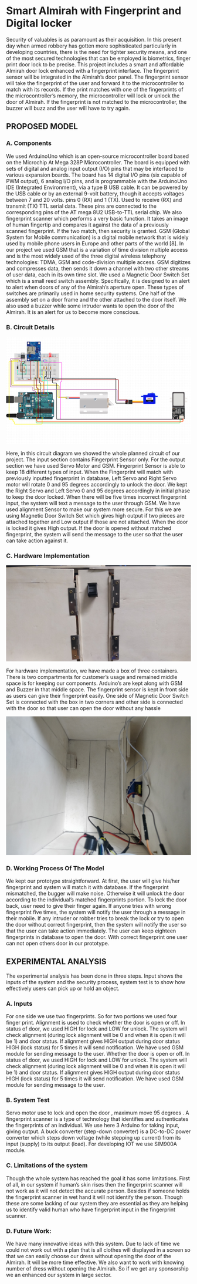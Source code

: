 # Smart Almirah with Fingerprint and Digital locker
Security of valuables is as paramount as their acquisition. In this present day when armed robbery has gotten more sophisticated particularly in developing countries, there is the need for tighter security means, and one of the most secured technologies that can be employed is biometrics, finger print door lock to be precise. This project includes a smart and affordable Almirah door lock enhanced with a fingerprint interface. The fingerprint sensor will be integrated in the Almirah’s door panel. The fingerprint sensor will take the fingerprint of the user and forward it to the microcontroller to match with its records. If the print matches with one of the fingerprints of the microcontroller’s memory, the microcontroller will lock or unlock the door of Almirah. If the fingerprint is not matched to the microcontroller, the buzzer will buzz and the user will have to try again.


## 	PROPOSED MODEL


### A. Components

 We used ArduinoUno which is an open-source microcontroller board based on the Microchip At
Mega 328P Microcontroller. The board is equipped with sets of digital and analog input output (I/O) pins that may be interfaced to various expansion boards. The board has 14 digital I/O pins (six capable of PWM output), 6 analog I/O pins, and is programmable with the ArduinoUno IDE (Integrated Environment), via a type B USB cable. It can be powered by the USB cable or by an external 9-volt battery, though it accepts voltages between 7 and 20 volts. pins 0 (RX) and 1 (TX). Used to receive (RX) and transmit (TX) TTL serial data. These pins are connected to the corresponding pins of the AT mega 8U2 USB-to-TTL serial chip. We also fingerprint scanner which performs a very basic function. It takes an image of human fingertip and compares it against the data of a previously scanned fingerprint. If the two match, then security is granted.
GSM (Global System for Mobile communication) is a digital mobile network that is widely used by mobile phone users in Europe and other parts of the world [8]. In our project we used GSM that is a variation of time division multiple access and is the most widely used of the three digital wireless telephony technologies: TDMA, GSM and code-division multiple access. GSM digitizes and compresses data, then sends it down a channel with two other streams of user data, each in its own time slot. We used a Magnetic Door Switch Set which is a small reed switch assembly. Specifically, it is designed to an alert to alert when doors of any of the Almirah’s aperture open. These types of switches are primarily used in home security systems. One half of the assembly set on a door frame and the other attached to the door itself. We also used a buzzer while some intruder wants to open the door of the Almirah. It is an alert for us to become more conscious.

### B. Circuit Details

![](images/1.png)

Here, in this circuit diagram we showed the whole planned circuit of our project. The input section contains Fingerprint Sensor only. For the output section we have used Servo Motor and GSM. Fingerprint Sensor is able to keep 18 different types of input. When the Fingerprint will match with previously inputted fingerprint in database, Left Servo and Right Servo motor will rotate 0 and 95 degrees accordingly to unlock the door. We kept the Right Servo and Left Servo 0 and 95 degrees accordingly in initial phase to keep the door locked. When there will be five times incorrect fingerprint input, the system will text a message to the user through GSM. We have used alignment Sensor to make our system more secure. For this we are using Magnetic Door Switch Set which gives high output if two pieces are attached together and Low output if those are not attached. When the door is locked it gives High output. If the door is opened without matched fingerprint, the system will send the message to the user so that the user can take action against it.

### C. Hardware Implementation

![](images/2.jpg)

For hardware implementation, we have made a box of three containers. There is two compartments for customer’s usage and remained middle space is for keeping our components. Arduino’s are kept along with GSM and Buzzer in that middle space. The fingerprint sensor is kept in front side as users can give their fingerprint easily. One side of Magnetic Door Switch Set is connected with the box in two corners and other side is connected with the door so that user can open the door without any hassle

![](images/3.jpg)

### D.	Working Process Of The Model

We kept our prototype straightforward. At first, the user will give his/her fingerprint and system will match it with database. If the fingerprint mismatched, the bugger will make noise. Otherwise it will unlock the door according to the individual’s matched fingerprints portion. To lock the door back, user need to give their finger again. If anyone tries with wrong fingerprint five times, the system will notify the user through a message in their mobile. If any intruder or robber tries to break the lock or try to open the door without correct fingerprint, then the system will notify the user so that the user can take action immediately. The user can keep eighteen fingerprints in database to open the door. With correct fingerprint one user can not open others door in our prototype.

## EXPERIMENTAL ANALYSIS

The experimental analysis has been done in three steps.   Input shows the inputs of the system and the security process, system test is to show how effectively users can pick up or hold an object.

### A.	Inputs

For one side we use two fingerprints. So for two portions we used four finger print. Alignment is used to check whether the door is open or off.   In status of door, we used HIGH for lock and LOW for unlock. The system will check alignment (during lock alignment will be 0 and when it is open it will be 1) and door status. If alignment gives HIGH output during door status HIGH (lock status) for 5 times it will send notification. We have used GSM module for sending message to the user. Whether the door is open or off.   In status of door, we used HIGH for lock and LOW for unlock. The system will check alignment (during lock alignment will be 0 and when it is open it will be 1) and door status. If alignment gives HIGH output during door status HIGH (lock status) for 5 times it will send notification. We have used GSM module for sending message to the user.


### B.	System Test 

Servo motor use to lock and open the door , maximum move 95 degrees  . A fingerprint scanner is a type of technology that identifies and authenticates the fingerprints of an individual. We use here 3 Arduino for taking input, giving output.  A buck converter (step-down converter) is a DC-to-DC power converter which steps down voltage (while stepping up current) from its input (supply) to its output (load). For developing IOT we use SIM900A module.

### C.	Limitations of the system

Though the whole system has reached the goal it has some limitations. First of all, in our system if human’s skin rises then the fingerprint scanner will not work as it will not detect the accurate person.  Besides if someone holds the fingerprint scanner in wet hand it will not identify the person. Though these are some lacking of our system they are essential as they are helping us to identify valid human who have fingerprint input in the fingerprint scanner.


### D.	Future Work:

We have many innovative ideas with this system. Due to lack of time we could not work out with a plan that is all clothes will displayed in a screen so that we can easily choose our dress without opening the door of the Almirah. It will be more time effective. We also want to work with knowing number of dress without opening the Almirah. So if we get any sponsorship we an enhanced our system in large sector.
